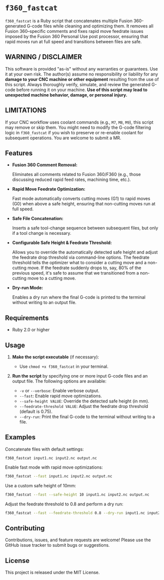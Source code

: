 # `f360_fastcat`

`f360_fastcat` is a Ruby script that concatenates multiple Fusion 360-generated G-code files while cleaning and optimizing them. It removes all Fusion 360–specific comments and fixes rapid move feedrate issues imposed by the Fusion 360 Personal Use post processor, ensuring that rapid moves run at full speed and transitions between files are safe.

## WARNING / DISCLAIMER

This software is provided "as-is" without any warranties or guarantees. Use it at your own risk. The author(s) assume no responsibility or liability for any **damage to your CNC machine or other equipment** resulting from the use of this script. Always thoroughly verify, simulate, and review the generated G-code before running it on your machine. **Use of this script may lead to unexpected machine behavior, damage, or personal injury.**

## LIMITATIONS
If your CNC workflow uses coolant commands (e.g., `M7`, `M8`, `M9`), this script may remove or skip them. You might need to modify the G-code filtering logic in `f360_fastcat` if you wish to preserve or re-enable coolant for subsequent operations. You are welcome to submit a MR.

## Features

- **Fusion 360 Comment Removal:**
  
  Eliminates all comments related to Fusion 360/F360 (e.g., those discussing reduced rapid feed rates, machining time, etc.).
  
- **Rapid Move Feedrate Optimization:**
  
  Fast mode automatically converts cutting moves (G1) to rapid moves (G0) when above a safe height, ensuring that non-cutting moves run at full speed.
  
- **Safe File Concatenation:**
  
  Inserts a safe tool-change sequence between subsequent files, but only if a tool change is necessary.
  
- **Configurable Safe Height & Feedrate Threshold:**
  
  Allows you to override the automatically detected safe height and adjust the feedrate drop threshold via command-line options. The feedrate threshold tells the optimizer what to consider a cutting move and a non-cutting move. If the feedrate suddenly drops to, say, 80% of the previous speed, it's safe to assume that we transitioned from a non-cutting move to a cutting move.
  
- **Dry-run Mode:**
  
  Enables a dry run where the final G-code is printed to the terminal without writing to an output file.

## Requirements

- Ruby 2.0 or higher

## Usage

1. **Make the script executable** (if necessary):

   - Use `chmod +x f360_fastcat` in your terminal.

2. **Run the script** by specifying one or more input G-code files and an output file. The following options are available:

   - `-v` or `--verbose`: Enable verbose output.
   - `--fast`: Enable rapid move optimizations.
   - `--safe-height VALUE`: Override the detected safe height (in mm).
   - `--feedrate-threshold VALUE`: Adjust the feedrate drop threshold (default is 0.75).
   - `--dry-run`: Print the final G-code to the terminal without writing to a file.

## Examples
   Concatenate files with default settings:

    f360_fastcat input1.nc input2.nc output.nc

   Enable fast mode with rapid move optimizations:

   ```bash
   f360_fastcat --fast input1.nc input2.nc output.nc
   ```

   Use a custom safe height of 10mm:

   ```bash
   f360_fastcat --fast --safe-height 10 input1.nc input2.nc output.nc
   ```

   Adjust the feedrate threshold to 0.8 and perform a dry run:

   ```bash
   f360_fastcat --fast --feedrate-threshold 0.8 --dry-run input1.nc input2.nc output.nc
   ```

## Contributing

Contributions, issues, and feature requests are welcome! Please use the GitHub issue tracker to submit bugs or suggestions.

## License

This project is released under the MIT License.



